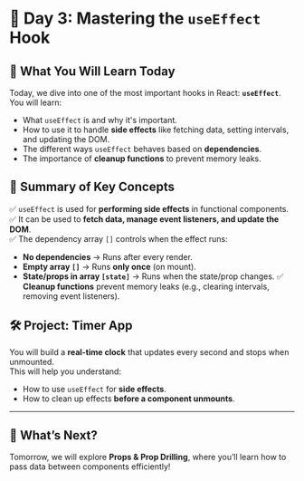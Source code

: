 # 🚀 Day 3: Mastering the `useEffect` Hook

## 📌 What You Will Learn Today

Today, we dive into one of the most important hooks in React: **`useEffect`**.  
You will learn:

- What `useEffect` is and why it's important.
- How to use it to handle **side effects** like fetching data, setting intervals, and updating the DOM.
- The different ways `useEffect` behaves based on **dependencies**.
- The importance of **cleanup functions** to prevent memory leaks.

## 🔹 Summary of Key Concepts

✅ `useEffect` is used for **performing side effects** in functional components.  
✅ It can be used to **fetch data, manage event listeners, and update the DOM**.  
✅ The dependency array `[]` controls when the effect runs:

- **No dependencies** → Runs after every render.
- **Empty array `[]`** → Runs **only once** (on mount).
- **State/props in array `[state]`** → Runs when the state/prop changes.
  ✅ **Cleanup functions** prevent memory leaks (e.g., clearing intervals, removing event listeners).

## 🛠 Project: Timer App

You will build a **real-time clock** that updates every second and stops when unmounted.  
This will help you understand:

- How to use `useEffect` for **side effects**.
- How to clean up effects **before a component unmounts**.

---

## 🚀 What’s Next?

Tomorrow, we will explore **Props & Prop Drilling**, where you’ll learn how to pass data between components efficiently!
